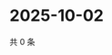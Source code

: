 # 2025-10-02

共 0 条

<!-- BEGIN ZHIHUVIDEO -->
<!-- 最后更新时间 Thu Oct 02 2025 08:50:34 GMT+0800 (China Standard Time) -->

<!-- END ZHIHUVIDEO -->
